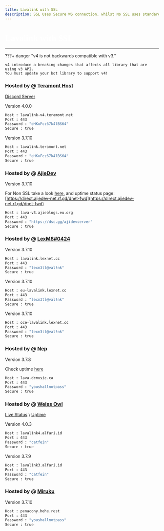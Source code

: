 ```yaml
---
title: Lavalink with SSL
description: SSL Uses Secure WS connection, whilst No SSL uses standard WS. if you want to use the SSL lavalink you need to make sure your bot uses that protocol.
---
```


<h1 style="font-family:Nunito Sans;font-size: 2.0em;font-weight: bold;color: white;">Lavalink with SSL</h1>

<!-- inject image ad -->
<div data-ea-style="stickybox" class="dark horizontal" data-ea-publisher="darrennathanaelcom" data-ea-type="image"></div>

---

???+ danger "v4 is not backwards compatible with v3."

    v4 introduce a breaking changes that affects all library that are using v3 API.
    You must update your bot library to support v4!

### Hosted by @ [Teramont Host](https://www.teramont.net/)
[Discord Server](https://www.teramont.net/discord)

Version 4.0.0
```bash
Host : lavalink-v4.teramont.net
Port : 443
Password : "eHKuFcz67k4lBS64"
Secure : true    
```

Version 3.7.10
```bash
Host : lavalink.teramont.net
Port : 443
Password : "eHKuFcz67k4lBS64"
Secure : true    
```

### Hosted by @ [AjieDev](https://github.com/AjieDev)
Version 3.7.10

For Non SSL take a look [here.](https://lavalink.darrennathanael.com/NoSSL/lavalink-without-ssl/#hosted-by-ajiedev) and uptime status page: [https://direct.ajiedev-net.rf.gd/dnet-fwd](https://direct.ajiedev-net.rf.gd/dnet-fwd)
```bash
Host : lava-v3.ajieblogs.eu.org
Port : 443
Password : "https://dsc.gg/ajidevserver"
Secure : true   
```

### Hosted by @ [LexM8#0424](https://freelavalink.lexnet.cc)
Version 3.7.10
```bash
Host : lavalink.lexnet.cc
Port : 443
Password : "lexn3tl@val!nk"
Secure : true
```

Version 3.7.10
```bash
Host : eu-lavalink.lexnet.cc
Port : 443
Password : "lexn3tl@val!nk"
Secure : true
```

Version 3.7.10
```bash
Host : oce-lavalink.lexnet.cc
Port : 443
Password : "lexn3tl@val!nk"
Secure : true
```

### Hosted by @ [Nep](https://youtu.be/3u2xm9Oifa4)
Version 3.7.8

Check uptime [here](https://xiaoer.info.gf/status/node)
```bash
Host : lava.dcmusic.ca
Port : 443
Password : "youshallnotpass"
Secure : true
```

### Hosted by @ [Weiss Owl](https://discord.alfari.id)
[Live Status](https://kuma-n-catfein.alfari.id/) \ [Uptime](https://kuma.alfari.id/)

Version 4.0.3 
```bash
Host : lavalink4.alfari.id
Port : 443
Password : "catfein"
Secure : true
```

Version 3.7.9
```bash
Host : lavalink3.alfari.id
Port : 443
Password : "catfein"
Secure : true
```

### Hosted by @ [Miruku](https://github.com/sprucecellodev125/)
Version 3.7.10
```bash
Host : penacony.hehe.rest
Port : 443
Password : "youshallnotpass"
Secure : true
```
